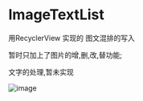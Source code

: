 # ImageTextList
用RecyclerView 实现的 图文混排的写入

暂时只加上了图片的增,删,改,替功能;

文字的处理,暂未实现



![image](https://github.com/Yuanarcheannovice/ImageTextList/tree/master/img/imageTextList.gif)
